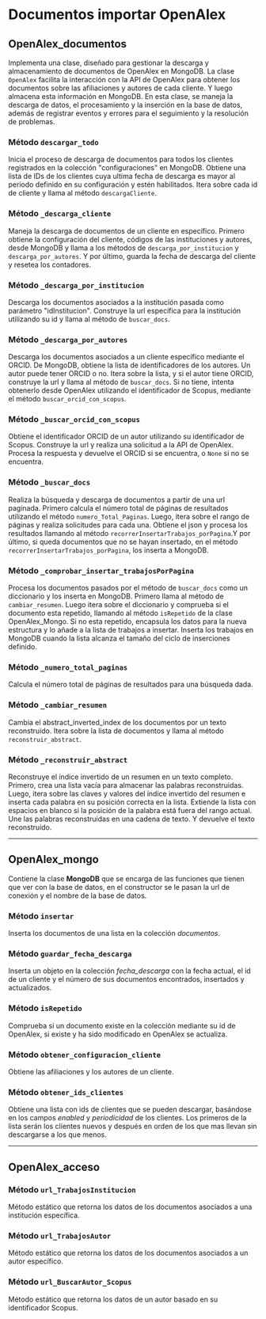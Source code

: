 # Documentos importar OpenAlex

## OpenAlex_documentos

Implementa una clase, diseñado para gestionar la descarga y almacenamiento de documentos de OpenAlex en MongoDB. La clase `OpenAlex` facilita la interacción con la API de OpenAlex para obtener los documentos sobre las afiliaciones y autores de cada cliente. Y luego almacena esta información en MongoDB. En esta clase, se maneja la descarga de datos, el procesamiento y la inserción en la base de datos, además de registrar eventos y errores para el seguimiento y la resolución de problemas.

### Método `descargar_todo`

Inicia el proceso de descarga de documentos para todos los clientes registrados en la colección "configuraciones" en MongoDB. Obtiene una lista de IDs de los clientes cuya ultima fecha de descarga es mayor al periodo definido en su configuración y estén habilitados. Itera sobre cada id de cliente y llama al método `descargaCliente`.


### Método `_descarga_cliente`

Maneja la descarga de documentos de un cliente en específico. Primero obtiene la configuración del cliente, códigos de las instituciones y autores, desde MongoDB y llama a los métodos de `descarga_por_institucion` y `descarga_por_autores`. Y por último, guarda la fecha de descarga del cliente y resetea los contadores.


###  Método `_descarga_por_institucion`

Descarga los documentos asociados a la institución pasada como parámetro "idInstitucion". Construye la url especifica para la institución utilizando su id y llama al método de `buscar_docs`.


### Método `_descarga_por_autores`

Descarga los documentos asociados a un cliente específico mediante el ORCID. De MongoDB, obtiene la lista de identificadores de los autores. Un autor puede tener ORCID o no. Itera sobre la lista, y si el autor tiene ORCID, construye la url y llama al método de `buscar_docs`. Si no tiene, intenta obtenerlo desde OpenAlex utilizando el identificador de Scopus, mediante el método `buscar_orcid_con_scopus`.


### Método `_buscar_orcid_con_scopus`

Obtiene el identificador ORCID de un autor utilizando su identificador de Scopus. Construye la url y realiza una solicitud a la API de OpenAlex. Procesa la respuesta y devuelve el ORCID si se encuentra, o `None` si no se encuentra.


### Método `_buscar_docs`

Realiza la búsqueda y descarga de documentos a partir de una url paginada. Primero calcula el número total de páginas de resultados utilizando el método `numero_Total_Paginas`. Luego, itera sobre el rango de páginas y realiza solicitudes para cada una. Obtiene el json y procesa los resultados llamando al método `recorrerInsertarTrabajos_porPagina`.Y por último, si queda documentos que no se hayan insertado, en el método `recorrerInsertarTrabajos_porPagina`, los inserta a MongoDB.


### Método `_comprobar_insertar_trabajosPorPagina`

Procesa los documentos pasados por el método de `buscar_docs` como un diccionario y los inserta en MongoDB. Primero llama al método de `cambiar_resumen`. Luego itera sobre el diccionario y comprueba si el documento esta repetido, llamando  al método `isRepetido` de la clase OpenAlex_Mongo. Si no esta repetido, encapsula los datos para la nueva estructura y lo añade a la lista de trabajos a insertar. Inserta los trabajos en MongoDB cuando la lista alcanza el tamaño del ciclo de inserciones definido.

### Método `_numero_total_paginas`

Calcula el número total de páginas de resultados para una búsqueda dada.


### Método `_cambiar_resumen`

Cambia el abstract_inverted_index de los documentos por un texto reconstruido. Itera sobre la lista de documentos y llama al método `reconstruir_abstract`.


### Método `_reconstruir_abstract`

Reconstruye el índice invertido de un resumen en un texto completo. Primero, crea una lista vacía para almacenar las palabras reconstruidas. Luego, itera sobre las claves y valores del índice invertido del resumen e inserta cada palabra en su posición correcta en la lista. Extiende la lista con espacios en blanco si la posición de la palabra está fuera del rango actual. Une las palabras reconstruidas en una cadena de texto. Y devuelve el texto reconstruido.

---
## OpenAlex_mongo

Contiene la clase **MongoDB** que se encarga de las funciones que tienen que ver con la base de datos, en el constructor se le pasan la url de conexión y el nombre de la base de datos.


### Método `insertar`
Inserta los documentos de una lista en la colección *documentos*.


### Método `guardar_fecha_descarga`

Inserta un objeto en la colección *fecha_descarga* con la fecha actual, el id de un cliente y el número de sus documentos encontrados, insertados y actualizados.


### Método `isRepetido`

Comprueba si un documento existe en la colección mediante su id de OpenAlex, si existe y ha sido modificado en OpenAlex se actualiza.


### Método `obtener_configuracion_cliente`

Obtiene las afiliaciones y los autores de un cliente.


### Método `obtener_ids_clientes`

Obtiene una lista con ids de clientes que se pueden descargar, basándose en los campos *enabled* y *periodicidad* de los clientes. Los primeros de la lista serán los clientes nuevos y después en orden de los que mas llevan sin descargarse a los que menos.

---
## OpenAlex_acceso

### Método `url_TrabajosInstitucion`

Método estático que retorna los datos de los documentos asociados a una institución específica.

### Método `url_TrabajosAutor`

Método estático que retorna los datos de los documentos asociados a un autor específico.


### Método `url_BuscarAutor_Scopus`

Método estático que retorna los datos de un autor basado en su identificador Scopus.

